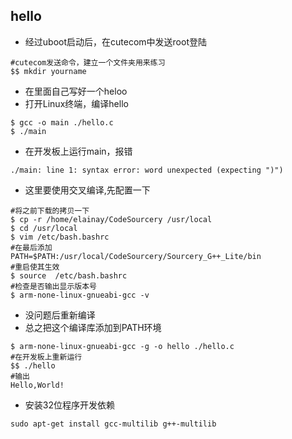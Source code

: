 ## hello

- 经过uboot启动后，在cutecom中发送root登陆

```
#cutecom发送命令，建立一个文件夹用来练习
$$ mkdir yourname
```

- 在里面自己写好一个heloo
- 打开Linux终端，编译hello

```shell
$ gcc -o main ./hello.c
$ ./main
```
- 在开发板上运行main，报错
```
./main: line 1: syntax error: word unexpected (expecting ")")
```
- 这里要使用交叉编译,先配置一下
```shell
#将之前下载的拷贝一下
$ cp -r /home/elainay/CodeSourcery /usr/local
$ cd /usr/local
$ vim /etc/bash.bashrc
#在最后添加
PATH=$PATH:/usr/local/CodeSourcery/Sourcery_G++_Lite/bin
#重启使其生效
$ source  /etc/bash.bashrc
#检查是否输出显示版本号
$ arm-none-linux-gnueabi-gcc -v
```
- 没问题后重新编译
- 总之把这个编译库添加到PATH环境
```shell
$ arm-none-linux-gnueabi-gcc -g -o hello ./hello.c
#在开发板上重新运行
$$ ./hello
#输出
Hello,World!
```
- 安装32位程序开发依赖
```shell
sudo apt-get install gcc-multilib g++-multilib
```